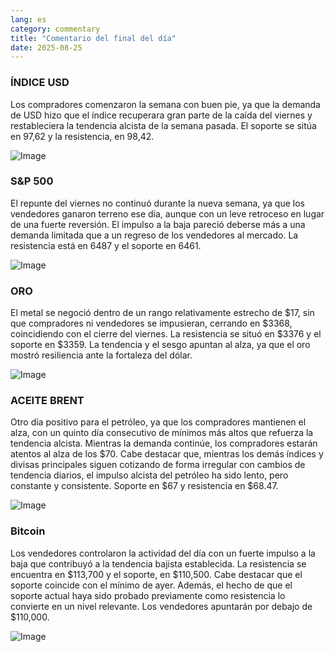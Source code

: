 ```yaml
---
lang: es
category: commentary
title: "Comentario del final del día"
date: 2025-08-25
---
```


### ÍNDICE USD

Los compradores comenzaron la semana con buen pie, ya que la demanda de USD hizo que el índice recuperara gran parte de la caída del viernes y restableciera la tendencia alcista de la semana pasada. El soporte se sitúa en 97,62 y la resistencia, en 98,42.

![Image](https://markleighedu.github.io/img/Aug-2025/25-Aug-2025/usdindex.jpg)

### S&P 500

El repunte del viernes no continuó durante la nueva semana, ya que los vendedores ganaron terreno ese día, aunque con un leve retroceso en lugar de una fuerte reversión. El impulso a la baja pareció deberse más a una demanda limitada que a un regreso de los vendedores al mercado. La resistencia está en 6487 y el soporte en 6461.

![Image](https://markleighedu.github.io/img/Aug-2025/25-Aug-2025/sp500.jpg)

### ORO

El metal se negoció dentro de un rango relativamente estrecho de $17, sin que compradores ni vendedores se impusieran, cerrando en $3368, coincidiendo con el cierre del viernes. La resistencia se situó en $3376 y el soporte en $3359. La tendencia y el sesgo apuntan al alza, ya que el oro mostró resiliencia ante la fortaleza del dólar.

![Image](https://markleighedu.github.io/img/Aug-2025/25-Aug-2025/gold.jpg)

### ACEITE BRENT

Otro día positivo para el petróleo, ya que los compradores mantienen el alza, con un quinto día consecutivo de mínimos más altos que refuerza la tendencia alcista. Mientras la demanda continúe, los compradores estarán atentos al alza de los $70. Cabe destacar que, mientras los demás índices y divisas principales siguen cotizando de forma irregular con cambios de tendencia diarios, el impulso alcista del petróleo ha sido lento, pero constante y consistente. Soporte en $67 y resistencia en $68.47.

![Image](https://markleighedu.github.io/img/Aug-2025/25-Aug-2025/brentoil.jpg)

### Bitcoin

Los vendedores controlaron la actividad del día con un fuerte impulso a la baja que contribuyó a la tendencia bajista establecida. La resistencia se encuentra en $113,700 y el soporte, en $110,500. Cabe destacar que el soporte coincide con el mínimo de ayer. Además, el hecho de que el soporte actual haya sido probado previamente como resistencia lo convierte en un nivel relevante. Los vendedores apuntarán por debajo de $110,000.

![Image](https://markleighedu.github.io/img/Aug-2025/25-Aug-2025/bitcoin.jpg)

